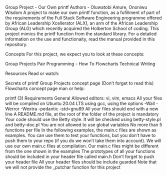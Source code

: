 Group Project - Our Own printf
Authors - Oluwatobi Amure, Ononiwu Wisdom
A project to make our own printf function, as a fufillment of part of the requirements of the Full Stack Software Engineering programme offered by African Leadership Xcellerator (ALX), an arm of the African Leadership Group (ALG) which recently acquired the Holberton School of coding.
This project mimics the printf function from the standard library. For a detailed information on the use and functionaity, read the manual provided in this repository.

Concepts
For this project, we expect you to look at these concepts:

Group Projects
Pair Programming - How To
Flowcharts
Technical Writing

Resources
Read or watch:

Secrets of printf
Group Projects concept page (Don’t forget to read this)
Flowcharts concept page
man or help:

printf (3)
Requirements
General
Allowed editors: vi, vim, emacs
All your files will be compiled on Ubuntu 20.04 LTS using gcc, using the options -Wall -Werror -Wextra -pedantic -std=gnu89
All your files should end with a new line
A README.md file, at the root of the folder of the project is mandatory
Your code should use the Betty style. It will be checked using betty-style.pl and betty-doc.pl
You are not allowed to use global variables
No more than 5 functions per file
In the following examples, the main.c files are shown as examples. You can use them to test your functions, but you don’t have to push them to your repo (if you do we won’t take them into account). We will use our own main.c files at compilation. Our main.c files might be different from the one shown in the examples
The prototypes of all your functions should be included in your header file called main.h
Don’t forget to push your header file
All your header files should be include guarded
Note that we will not provide the _putchar function for this project
